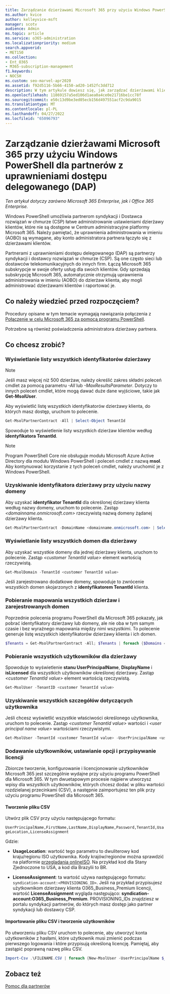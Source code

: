 ```yaml
---
title: Zarządzanie dzierżawami Microsoft 365 przy użyciu Windows PowerShell dla partnerów dap
ms.author: kvice
author: kelleyvice-msft
manager: scotv
audience: Admin
ms.topic: article
ms.service: o365-administration
ms.localizationpriority: medium
search.appverid:
- MET150
ms.collection:
- Ent_O365
- M365-subscription-management
f1.keywords:
- NOCSH
ms.custom: seo-marvel-apr2020
ms.assetid: f92d5116-5b66-4150-ad20-1452fc3dd712
description: W tym artykule dowiesz się, jak zarządzać dzierżawami klientów za pomocą programu PowerShell dla Microsoft 365.
ms.openlocfilehash: 11869157a5ed106d1aea0a4ce0e21716be1cc78f
ms.sourcegitcommit: e50c13d9be3ed05ecb156d497551acf2c9da9015
ms.translationtype: MT
ms.contentlocale: pl-PL
ms.lasthandoff: 04/27/2022
ms.locfileid: "65096793"
---
```

# <a name="manage-microsoft-365-tenants-with-windows-powershell-for-delegated-access-permissions-dap-partners"></a>Zarządzanie dzierżawami Microsoft 365 przy użyciu Windows PowerShell dla partnerów z uprawnieniami dostępu delegowanego (DAP)

*Ten artykuł dotyczy zarówno Microsoft 365 Enterprise, jak i Office 365 Enterprise.*

Windows PowerShell umożliwia partnerom syndykacji i Dostawca rozwiązań w chmurze (CSP) łatwe administrowanie ustawieniami dzierżawy klientów, które nie są dostępne w Centrum administracyjne platformy Microsoft 365. Należy pamiętać, że uprawnienia administrowania w imieniu (AOBO) są wymagane, aby konto administratora partnera łączyło się z dzierżawami klientów.

Partnerami z uprawnieniami dostępu delegowanego (DAP) są partnerzy syndykacji i dostawcy rozwiązań w chmurze (CSP). Są one często sieci lub dostawców telekomunikacyjnych do innych firm. Łączą Microsoft 365 subskrypcje w swoje oferty usług dla swoich klientów. Gdy sprzedają subskrypcję Microsoft 365, automatycznie otrzymują uprawnienia administrowania w imieniu (AOBO) do dzierżaw klienta, aby mogli administrować dzierżawami klientów i raportować je.
## <a name="what-do-you-need-to-know-before-you-begin"></a>Co należy wiedzieć przed rozpoczęciem?

Procedury opisane w tym temacie wymagają nawiązania połączenia z [Połączenie w celu Microsoft 365 za pomocą programu PowerShell](connect-to-microsoft-365-powershell.md).

Potrzebne są również poświadczenia administratora dzierżawy partnera.

## <a name="what-do-you-want-to-do"></a>Co chcesz zrobić?

### <a name="list-all-tenant-ids"></a>Wyświetlanie listy wszystkich identyfikatorów dzierżawy

> [!NOTE]
> Jeśli masz więcej niż 500 dzierżaw, należy określić zakres składni poleceń cmdlet za pomocą parametru  _-All_ lub _-MaxResultsParameter_. Dotyczy to innych poleceń cmdlet, które mogą dawać duże dane wyjściowe, takie jak **Get-MsolUser**.

Aby wyświetlić listę wszystkich identyfikatorów dzierżawy klienta, do których masz dostęp, uruchom to polecenie.

```powershell
Get-MsolPartnerContract -All | Select-Object TenantId
```

Spowoduje to wyświetlenie listy wszystkich dzierżaw klientów według **identyfikatora TenantId**.

>[!Note]
>Program PowerShell Core nie obsługuje modułu Microsoft Azure Active Directory dla modułu Windows PowerShell i poleceń cmdlet z nazwą **msol**. Aby kontynuować korzystanie z tych poleceń cmdlet, należy uruchomić je z Windows PowerShell.
>

### <a name="get-a-tenant-id-by-using-the-domain-name"></a>Uzyskiwanie identyfikatora dzierżawy przy użyciu nazwy domeny

Aby uzyskać **identyfikator TenantId** dla określonej dzierżawy klienta według nazwy domeny, uruchom to polecenie. Zastąp _<domainname.onmicrosoft.com>_ rzeczywistą nazwą domeny żądanej dzierżawy klienta.

```powershell
Get-MsolPartnerContract -DomainName <domainname.onmicrosoft.com> | Select-Object TenantId
```

### <a name="list-all-domains-for-a-tenant"></a>Wyświetlanie listy wszystkich domen dla dzierżawy

Aby uzyskać wszystkie domeny dla jednej dzierżawy klienta, uruchom to polecenie. Zastąp  _\<customer TenantId value>_ element wartością rzeczywistą.

```powershell
Get-MsolDomain -TenantId <customer TenantId value>
```

Jeśli zarejestrowano dodatkowe domeny, spowoduje to zwrócenie wszystkich domen skojarzonych z **identyfikatorem TenantId** klienta.

### <a name="get-a-mapping-of-all-tenants-and-registered-domains"></a>Pobieranie mapowania wszystkich dzierżaw i zarejestrowanych domen

Poprzednie polecenia programu PowerShell dla Microsoft 365 pokazały, jak pobrać identyfikatory dzierżawy lub domeny, ale nie oba w tym samym czasie i bez wyraźnego mapowania między nimi wszystkimi. To polecenie generuje listę wszystkich identyfikatorów dzierżawy klienta i ich domen.

```powershell
$Tenants = Get-MsolPartnerContract -All; $Tenants | foreach {$Domains = $_.TenantId; Get-MsolDomain -TenantId $Domains | fl @{Label="TenantId";Expression={$Domains}},name}
```

### <a name="get-all-users-for-a-tenant"></a>Pobieranie wszystkich użytkowników dla dzierżawy

Spowoduje to wyświetlenie **stanu UserPrincipalName**, **DisplayName** i **isLicensed** dla wszystkich użytkowników określonej dzierżawy. Zastąp _\<customer TenantId value>_ element wartością rzeczywistą.

```powershell
Get-MsolUser -TenantID <customer TenantId value>
```

### <a name="get-all-details-about-a-user"></a>Uzyskiwanie wszystkich szczegółów dotyczących użytkownika

Jeśli chcesz wyświetlić wszystkie właściwości określonego użytkownika, uruchom to polecenie. Zastąp  _\<customer TenantId value>_ wartości i _\<user principal name value>_ wartościami rzeczywistymi.

```powershell
Get-MsolUser -TenantId <customer TenantId value> -UserPrincipalName <user principal name value>
```

### <a name="add-users-set-options-and-assign-licenses"></a>Dodawanie użytkowników, ustawianie opcji i przypisywanie licencji

Zbiorcze tworzenie, konfigurowanie i licencjonowanie użytkowników Microsoft 365 jest szczególnie wydajne przy użyciu programu PowerShell dla Microsoft 365. W tym dwuetapowym procesie najpierw utworzysz wpisy dla wszystkich użytkowników, których chcesz dodać w pliku wartości rozdzielanej przecinkami (CSV), a następnie zaimportujesz ten plik przy użyciu programu PowerShell dla Microsoft 365.

#### <a name="create-a-csv-file"></a>Tworzenie pliku CSV

Utwórz plik CSV przy użyciu następującego formatu:

`UserPrincipalName,FirstName,LastName,DisplayName,Password,TenantId,UsageLocation,LicenseAssignment`

Gdzie:

- **UsageLocation**: wartość tego parametru to dwuliterowy kod kraju/regionu ISO użytkownika. Kody krajów/regionów można sprawdzić na platformie [przeglądania onlineISO](https://go.microsoft.com/fwlink/p/?LinkId=532703). Na przykład kod dla Stany Zjednoczone to USA, a kod dla Brazylii to BR.

- **LicenseAssignment**: ta wartość używa następującego formatu: `syndication-account:<PROVISIONING_ID>`. Jeśli na przykład przypisujesz użytkownikom dzierżawy klienta O365_Business_Premium licencji, wartość **LicenseAssignment** wygląda następująco: **syndication-account:O365_Business_Premium**. PROVISIONING_IDs znajdziesz w portalu syndykacji partnerów, do których masz dostęp jako partner syndykacji lub dostawcy CSP.

#### <a name="import-the-csv-file-and-create-the-users"></a>Importowanie pliku CSV i tworzenie użytkowników

Po utworzeniu pliku CSV uruchom to polecenie, aby utworzyć konta użytkowników z hasłami, które użytkownik musi zmienić podczas pierwszego logowania i które przypisują określoną licencję. Pamiętaj, aby zastąpić poprawną nazwę pliku CSV.

```powershell
Import-Csv .\FILENAME.CSV | foreach {New-MsolUser -UserPrincipalName $_.UserPrincipalName -DisplayName $_.DisplayName -FirstName $_.FirstName -LastName $_.LastName -Password $_.Password -UsageLocation $_.UsageLocation -LicenseAssignment $_.LicenseAssignment -ForceChangePassword:$true -PasswordNeverExpires:$true -TenantId $_.TenantId}
```

## <a name="see-also"></a>Zobacz też

[Pomoc dla partnerów](https://go.microsoft.com/fwlink/p/?LinkId=533477)
